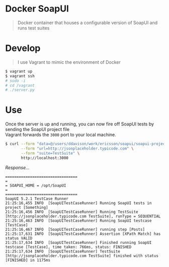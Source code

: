 # Docker SoapUI

> Docker container that houses a configurable version of SoapUI and runs test suites


# Develop

> I use Vagrant to mimic the environment of Docker

```bash
$ vagrant up
$ vagrant ssh
# sudo -i
# cd /vagrant
# ./server.py
```

Use
===

Once the server is up and running, you can now fire off SoapUI tests by sending the SoapUI project file  
Vagrant forwards the `3000` port to your local machine.

```sh
$ curl --form "data=@/users/ddavison/work/ericsson/soapui/soapui-project.xml" \
       --form "url=http://jsonplaceholder.typicode.com" \
       --form "suite=TestSuite" \
       http://localhost:3000
```

*Response...*
```
================================
=
= SOAPUI_HOME = /opt/SoapUI
=
================================
SoapUI 5.2.1 TestCase Runner
21:25:16,455 INFO  [SoapUITestCaseRunner] Running SoapUI tests in project [Something]
21:25:16,456 INFO  [SoapUITestCaseRunner] Running TestSuite [http://jsonplaceholder.typicode.com TestSuite], runType = SEQUENTIAL
21:25:16,463 INFO  [SoapUITestCaseRunner] Running SoapUI testcase [TestCase]
21:25:16,467 INFO  [SoapUITestCaseRunner] running step [Posts]
21:25:17,631 INFO  [SoapUITestCaseRunner] Assertion [XPath Match] has status VALID
21:25:17,634 INFO  [SoapUITestCaseRunner] Finished running SoapUI testcase [TestCase], time taken: 766ms, status: FINISHED
21:25:17,634 INFO  [SoapUITestCaseRunner] TestSuite [http://jsonplaceholder.typicode.com TestSuite] finished with status [FINISHED] in 1175ms
```
